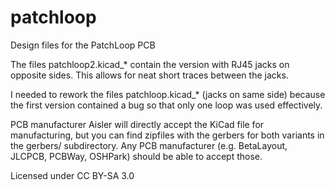 # patchloop
Design files for the PatchLoop PCB

The files patchloop2.kicad_* contain the version with RJ45 jacks on opposite sides. This allows for neat short traces between the jacks.

I needed to rework the files patchloop.kicad_* (jacks on same side) because the first version contained a bug so that only one loop was used effectively.

PCB manufacturer Aisler will directly accept the KiCad file for manufacturing, but you can find zipfiles with the gerbers for both variants in the gerbers/ subdirectory. Any PCB manufacturer (e.g. BetaLayout, JLCPCB, PCBWay, OSHPark) should be able to accept those.

Licensed under CC BY-SA 3.0
 
